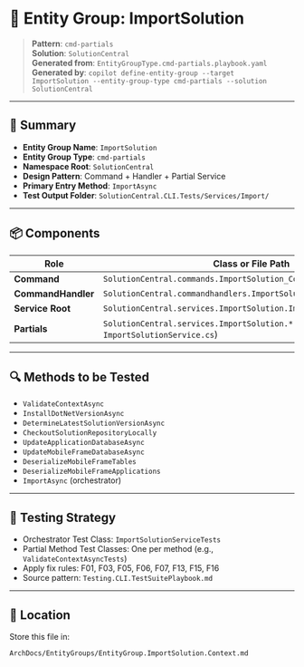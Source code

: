 ﻿# 🧱 Entity Group: ImportSolution

> **Pattern**: `cmd-partials`  
> **Solution**: `SolutionCentral`  
> **Generated from**: `EntityGroupType.cmd-partials.playbook.yaml`  
> **Generated by**: `copilot define-entity-group --target ImportSolution --entity-group-type cmd-partials --solution SolutionCentral`

---

## 🧾 Summary

- **Entity Group Name**: `ImportSolution`
- **Entity Group Type**: `cmd-partials`
- **Namespace Root**: `SolutionCentral`
- **Design Pattern**: Command + Handler + Partial Service
- **Primary Entry Method**: `ImportAsync`
- **Test Output Folder**: `SolutionCentral.CLI.Tests/Services/Import/`

---

## 📦 Components

| Role              | Class or File Path                                                                 |
|-------------------|-------------------------------------------------------------------------------------|
| **Command**       | `SolutionCentral.commands.ImportSolution_Command`                                  |
| **CommandHandler**| `SolutionCentral.commandhandlers.ImportSolution_CommandHandler`                    |
| **Service Root**  | `SolutionCentral.services.ImportSolution.ImportSolutionService.cs`                 |
| **Partials**      | `SolutionCentral.services.ImportSolution.*` (excluding `ImportSolutionService.cs`) |

---

## 🔍 Methods to be Tested

- `ValidateContextAsync`
- `InstallDotNetVersionAsync`
- `DetermineLatestSolutionVersionAsync`
- `CheckoutSolutionRepositoryLocally`
- `UpdateApplicationDatabaseAsync`
- `UpdateMobileFrameDatabaseAsync`
- `DeserializeMobileFrameTables`
- `DeserializeMobileFrameApplications`
- `ImportAsync` (orchestrator)

---

## 🧪 Testing Strategy

- Orchestrator Test Class: `ImportSolutionServiceTests`
- Partial Method Test Classes: One per method (e.g., `ValidateContextAsyncTests`)
- Apply fix rules: F01, F03, F05, F06, F07, F13, F15, F16
- Source pattern: `Testing.CLI.TestSuitePlaybook.md`

---

## 📍 Location

Store this file in:
```bash
ArchDocs/EntityGroups/EntityGroup.ImportSolution.Context.md
